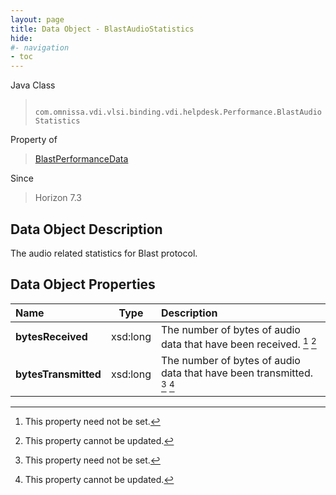 ```yaml
---
layout: page
title: Data Object - BlastAudioStatistics
hide:
#- navigation
- toc
---
```






Java Class
> ` com.omnissa.vdi.vlsi.binding.vdi.helpdesk.Performance.BlastAudioStatistics`

Property of
> [BlastPerformanceData](vdi.helpdesk.Performance.BlastPerformanceData.md#field_detail)

Since
> Horizon 7.3


## Data Object Description

The audio related statistics for Blast protocol.

## Data Object Properties

 Name | Type | Description
:---|:---:|:---
**bytesReceived**|  xsd:long|  The number of bytes of audio data that have been received. [^1] [^2]
**bytesTransmitted**|  xsd:long|  The number of bytes of audio data that have been transmitted. [^1] [^2]


 


[^1]: This property need not be set.
[^2]: This property cannot be updated.